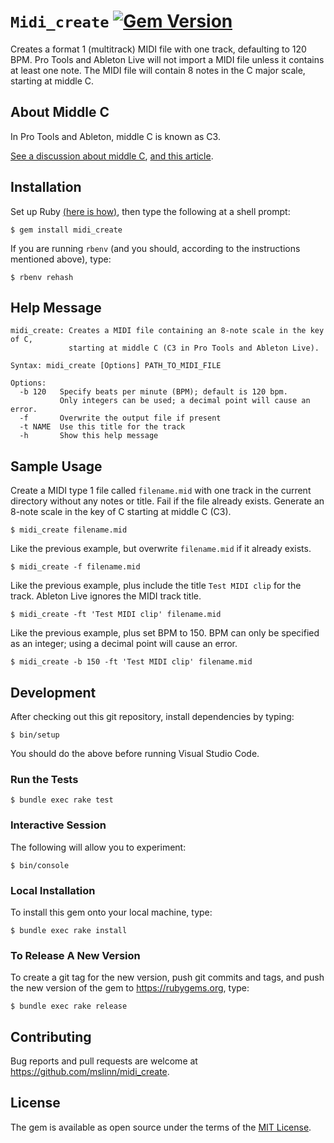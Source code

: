 # `Midi_create` [![Gem Version](https://badge.fury.io/rb/midi_create.svg)](https://badge.fury.io/rb/midi_create)

Creates a format 1 (multitrack) MIDI file with one track, defaulting to 120 BPM.
Pro Tools and Ableton Live will not import a MIDI file unless it contains at least one note.
The MIDI file will contain 8 notes in the C major scale, starting at middle C.


## About Middle C

In Pro Tools and Ableton, middle C is known as C3.

[See a discussion about middle C](https://stackoverflow.com/a/69182634/553865),
[and this article](https://studiocode.dev/resources/midi-middle-c/).


## Installation

Set up Ruby [(here is how)](https://www.mslinn.com/ruby/1000-ruby-setup.html),
then type the following at a shell prompt:

```shell
$ gem install midi_create
```

If you are running `rbenv` (and you should, according to the instructions mentioned above), type:

```shell
$ rbenv rehash
```


## Help Message

```text
midi_create: Creates a MIDI file containing an 8-note scale in the key of C,
             starting at middle C (C3 in Pro Tools and Ableton Live).

Syntax: midi_create [Options] PATH_TO_MIDI_FILE

Options:
  -b 120   Specify beats per minute (BPM); default is 120 bpm.
           Only integers can be used; a decimal point will cause an error.
  -f       Overwrite the output file if present
  -t NAME  Use this title for the track
  -h       Show this help message
```


## Sample Usage

Create a MIDI type 1 file called `filename.mid` with one track in the current directory without any notes or title.
Fail if the file already exists.
Generate an 8-note scale in the key of C starting at middle C (C3).

```shell
$ midi_create filename.mid
```


Like the previous example, but overwrite `filename.mid` if it already exists.

```shell
$ midi_create -f filename.mid
```


Like the previous example, plus include the title `Test MIDI clip` for the track.
Ableton Live ignores the MIDI track title.

```shell
$ midi_create -ft 'Test MIDI clip' filename.mid
```


Like the previous example, plus set BPM to 150.
BPM can only be specified as an integer; using a decimal point will cause an error.

```shell
$ midi_create -b 150 -ft 'Test MIDI clip' filename.mid
```


## Development

After checking out this git repository, install dependencies by typing:

```shell
$ bin/setup
```

You should do the above before running Visual Studio Code.


### Run the Tests

```shell
$ bundle exec rake test
```


### Interactive Session

The following will allow you to experiment:

```shell
$ bin/console
```


### Local Installation

To install this gem onto your local machine, type:

```shell
$ bundle exec rake install
```


### To Release A New Version

To create a git tag for the new version, push git commits and tags,
and push the new version of the gem to https://rubygems.org, type:

```shell
$ bundle exec rake release
```


## Contributing

Bug reports and pull requests are welcome at https://github.com/mslinn/midi_create.


## License

The gem is available as open source under the terms of the [MIT License](https://opensource.org/licenses/MIT).
